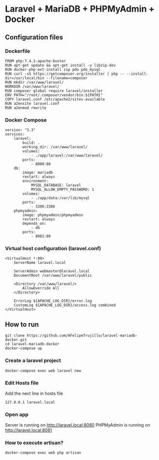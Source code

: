 # Laravel + MariaDB + PHPMyAdmin + Docker

## Configuration files

### Dockerfile

```
FROM php:7.4.1-apache-buster
RUN apt-get update && apt-get install -y libzip-dev
RUN docker-php-ext-install zip pdo pdo_mysql
RUN curl -sS https://getcomposer.org/installer | php -- --install-dir=/usr/local/bin --filename=composer
RUN mkdir /var/www/laravel/
WORKDIR /var/www/laravel/
RUN composer global require laravel/installer
ENV PATH="/root/.composer/vendor/bin:${PATH}"
COPY laravel.conf /etc/apache2/sites-available
RUN a2ensite laravel.conf
RUN a2enmod rewrite
```

### Docker Compose

```
version: "3.3"
services: 
    laravel:
        build: .
        working_dir: /var/www/laravel/
        volumes: 
            - ./app/laravel:/var/www/laravel/
        ports: 
            - 8080:80
    db:
        image: mariadb
        restart: always
        environment: 
            MYSQL_DATABASE: laravel
            MYSQL_ALLOW_EMPTY_PASSWORD: 1
        volumes:
            - ./app/data:/var/lib/mysql
        ports: 
            - 3306:3306
    phpmyadmin:
        image: phpmyadmin/phpmyadmin
        restart: always
        depends_on:
            - db
        ports:
            - 8081:80  
```

### Virtual host configuration (laravel.conf)

```
<VirtualHost *:80>
    ServerName laravel.local

    ServerAdmin webmaster@laravel.local
    DocumentRoot /var/www/laravel/public

    <Directory /var/www/laravel/>
        AllowOverride All
    </Directory>

    ErrorLog ${APACHE_LOG_DIR}/error.log
    CustomLog ${APACHE_LOG_DIR}/access.log combined
</VirtualHost>
```

## How to run

```
git clone https://github.com/AFelipeTrujillo/laravel-mariadb-docker.git
cd laravel-mariadb-docker
docker-compose up
```

### Create a laravel project

```
docker-compose exec web laravel new
```

### Edit Hosts file
Add the next line in hosts file
```
127.0.0.1 laravel.local
```

### Open app
Server is running on http://laravel.local:8080
PHPMyAdmin is running on  http://laravel.local:8081

### How to execute artisan?
```
docker-compose exec web php artisan
```
